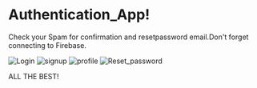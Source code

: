 # Authentication_App!
Check your Spam for confirmation and resetpassword email.Don't forget connecting to Firebase.

![Login](https://user-images.githubusercontent.com/103527335/177525661-789eb3d9-9a83-4bea-b5bc-4c3b328e64bf.jpeg)
![signup](https://user-images.githubusercontent.com/103527335/177526208-f37fc155-9184-4947-8f37-6e7e52097e05.jpeg)
![profile](https://user-images.githubusercontent.com/103527335/177525769-38b254b3-5691-48ad-bd72-83addb9a6d67.jpeg)
![Reset_password](https://user-images.githubusercontent.com/103527335/177525804-9647cd3d-3e54-4f92-95cb-86d001d44ed0.jpeg)

ALL THE BEST!
